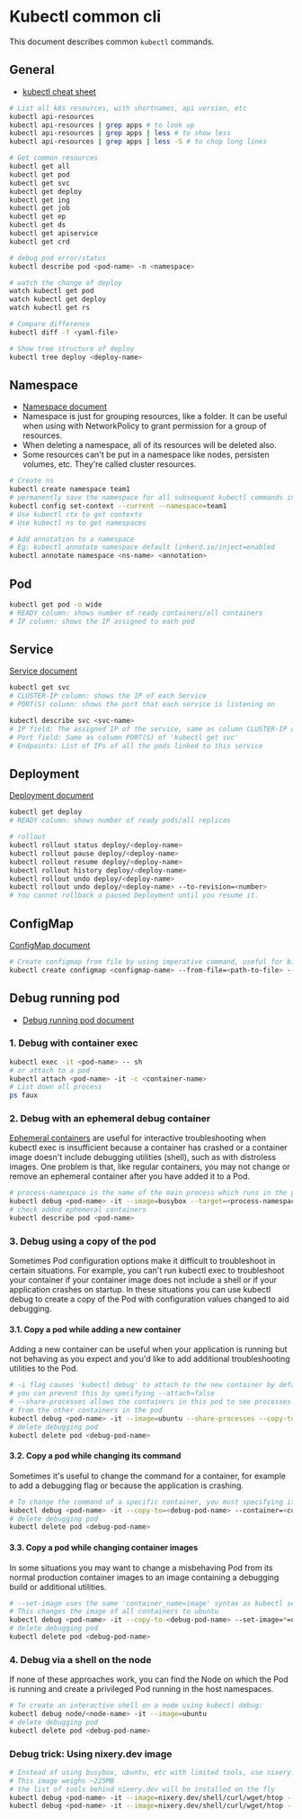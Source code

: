 # Kubectl common cli

This document describes common `kubectl` commands.

## General

- [kubectl cheat sheet](https://kubernetes.io/docs/reference/kubectl/cheatsheet/)

```bash
# List all k8s resources, with shortnames, api version, etc
kubectl api-resources
kubectl api-resources | grep apps # to look up
kubectl api-resources | grep apps | less # to show less
kubectl api-resources | grep apps | less -S # to chop long lines

# Get common resources
kubectl get all
kubectl get pod
kubectl get svc
kubectl get deploy
kubectl get ing
kubectl get job
kubectl get ep
kubectl get ds
kubectl get apiservice
kubectl get crd

# debug pod error/status
kubectl describe pod <pod-name> -n <namespace>

# watch the change of deploy
watch kubectl get pod
watch kubectl get deploy
watch kubectl get rs

# Compare difference
kubectl diff -f <yaml-file>

# Show tree structure of deploy
kubectl tree deploy <deploy-name>
```

## Namespace

- [Namespace document](https://kubernetes.io/docs/concepts/overview/working-with-objects/namespaces/)
- Namespace is just for grouping resources, like a folder. It can be useful when using with NetworkPolicy to grant permission for a group of resources.
- When deleting a namespace, all of its resources will be deleted also.
- Some resources can't be put in a namespace like nodes, persisten volumes, etc. They're called cluster resources.

```bash
# Create ns
kubectl create namespace team1
# permanently save the namespace for all subsequent kubectl commands in that context
kubectl config set-context --current --namespace=team1
# Use kubectl ctx to get contexts
# Use kubectl ns to get namespaces

# Add annotation to a namespace
# Eg: kubectl annotate namespace default linkerd.io/inject=enabled
kubectl annotate namespace <ns-name> <annotation>
```

## Pod

```bash
kubectl get pod -o wide
# READY column: shows number of ready containers/all containers
# IP column: shows the IP assigned to each pod
```

## Service

[Service document](https://kubernetes.io/docs/concepts/services-networking/service/)

```bash
kubectl get svc
# CLUSTER-IP column: shows the IP of each Service
# PORT(S) column: shows the port that each service is listening on

kubectl describe svc <svc-name>
# IP field: The assigned IP of the service, same as column CLUSTER-IP of 'kubectl get svc'
# Port field: Same as column PORT(S) of 'kubectl get svc'
# Endpoints: List of IPs of all the pods linked to this service
```

## Deployment

[Deployment document](https://kubernetes.io/docs/concepts/workloads/controllers/deployment/)

```bash
kubectl get deploy
# READY column: shows number of ready pods/all replicas

# rollout
kubectl rollout status deploy/<deploy-name>
kubectl rollout pause deploy/<deploy-name>
kubectl rollout resume deploy/<deploy-name>
kubectl rollout history deploy/<deploy-name>
kubectl rollout undo deploy/<deploy-name>
kubectl rollout undo deploy/<deploy-name> --to-revision=<number>
# You cannot rollback a paused Deployment until you resume it.
```

## ConfigMap

[ConfigMap document](https://kubernetes.io/docs/concepts/configuration/configmap/)

```bash
# Create configmap from file by using imperative command, useful for big files
kubectl create configmap <configmap-name> --from-file=<path-to-file> --dry-run -o yaml > <filename>.yaml
```

## Debug running pod

- [Debug running pod document](https://kubernetes.io/docs/tasks/debug-application-cluster/debug-running-pod/)

### 1. Debug with container exec

```bash
kubectl exec -it <pod-name> -- sh
# or attach to a pod
kubectl attach <pod-name> -it -c <container-name>
# List down all process
ps faux
```

### 2. Debug with an ephemeral debug container

[Ephemeral containers](https://kubernetes.io/docs/concepts/workloads/pods/ephemeral-containers/) are useful for interactive troubleshooting when kubectl exec is insufficient because a container has crashed or a container image doesn't include debugging utilities (shell), such as with distroless images. One problem is that, like regular containers, you may not change or remove an ephemeral container after you have added it to a Pod.

```bash
# process-namespace is the name of the main process which runs in the pod, usually the main container name
kubectl debug <pod-name> -it --image=busybox --target=<process-namespace>
# check added ephemeral containers
kubectl describe pod <pod-name>
```

### 3. Debug using a copy of the pod

Sometimes Pod configuration options make it difficult to troubleshoot in certain situations. For example, you can't run kubectl exec to troubleshoot your container if your container image does not include a shell or if your application crashes on startup. In these situations you can use kubectl debug to create a copy of the Pod with configuration values changed to aid debugging.

#### 3.1. Copy a pod while adding a new container

Adding a new container can be useful when your application is running but not behaving as you expect and you'd like to add additional troubleshooting utilities to the Pod.

```bash
# -i flag causes 'kubectl debug' to attach to the new container by default
# you can prevent this by specifying --attach=false
# --share-processes allows the containers in this pod to see processes
# from the other containers in the pod
kubectl debug <pod-name> -it --image=ubuntu --share-processes --copy-to=<debug-pod-name>
# delete debugging pod
kubectl delete pod <debug-pod-name>
```

#### 3.2. Copy a pod while changing its command

Sometimes it's useful to change the command for a container, for example to add a debugging flag or because the application is crashing.

```bash
# To change the command of a specific container, you must specifying its name using --container
kubectl debug <pod-name> -it --copy-to=<debug-pod-name> --container=<container-name> -- sh
# delete debugging pod
kubectl delete pod <debug-pod-name>
```

#### 3.3. Copy a pod while changing container images

In some situations you may want to change a misbehaving Pod from its normal production container images to an image containing a debugging build or additional utilities.

```bash
# --set-image uses the same 'container_name=image' syntax as kubectl set image . *=ubuntu
# This changes the image of all containers to ubuntu
kubectl debug <pod-name> -it --copy-to-<debug-pod-name> --set-image=*=ubuntu
# delete debugging pod
kubectl delete pod <debug-pod-name>
```

### 4. Debug via a shell on the node

If none of these approaches work, you can find the Node on which the Pod is running and create a privileged Pod running in the host namespaces.

```bash
# To create an interactive shell on a node using kubectl debug:
kubectl debug node/<node-name> -it --image=ubuntu
# delete debugging pod
kubectl delete pod <debug-pod-name>
```

### Debug trick: Using nixery.dev image

```bash
# Instead of using busybox, ubuntu, etc with limited tools, use nixery.dev as the debug image
# This image weighs ~225MB
# the list of tools behind nixery.dev will be installed on the fly
kubectl debug <pod-name> -it --image=nixery.dev/shell/curl/wget/htop --target=<process-namespace>
kubectl debug <pod-name> -it --image=nixery.dev/shell/curl/wget/htop --share-processes --copy-to=<debug-pod-name>
```
